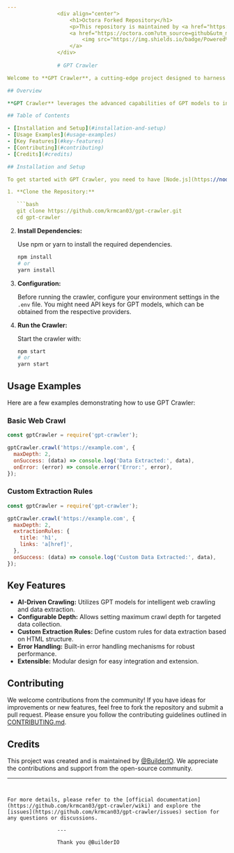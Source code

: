 ```yaml
---
                <div align="center">
                    <h1>Octora Forked Repository</h1>
                    <p>This repository is maintained by <a href="https://octora.com?utm_source=github&utm_medium=readme&utm_campaign=forked_repos">Octora</a> - Your AI Development Platform</p>
                    <a href="https://octora.com?utm_source=github&utm_medium=readme_badge&utm_campaign=forked_repos">
                        <img src="https://img.shields.io/badge/Powered%20by-Octora-blue" alt="Powered by Octora" />
                    </a>
                </div>
                
                # GPT Crawler

Welcome to **GPT Crawler**, a cutting-edge project designed to harness the power of GPT (Generative Pre-trained Transformer) models for web crawling and data extraction. Developed by [@BuilderIO](https://github.com/BuilderIO), this project aims to simplify and enhance the process of web data collection using AI-driven methodologies.

## Overview

**GPT Crawler** leverages the advanced capabilities of GPT models to intelligently browse websites and extract meaningful information. This tool is particularly useful for developers, data scientists, and researchers who need to gather large amounts of data from the web efficiently. Its AI-centric approach ensures more accurate and context-aware data scraping compared to traditional methods.

## Table of Contents

- [Installation and Setup](#installation-and-setup)
- [Usage Examples](#usage-examples)
- [Key Features](#key-features)
- [Contributing](#contributing)
- [Credits](#credits)

## Installation and Setup

To get started with GPT Crawler, you need to have [Node.js](https://nodejs.org/) installed on your system. Follow these steps to install and set up the project:

1. **Clone the Repository:**

   ```bash
   git clone https://github.com/krmcan03/gpt-crawler.git
   cd gpt-crawler
   ```

2. **Install Dependencies:**

   Use npm or yarn to install the required dependencies.

   ```bash
   npm install
   # or
   yarn install
   ```

3. **Configuration:**

   Before running the crawler, configure your environment settings in the `.env` file. You might need API keys for GPT models, which can be obtained from the respective providers.

4. **Run the Crawler:**

   Start the crawler with:

   ```bash
   npm start
   # or
   yarn start
   ```

## Usage Examples

Here are a few examples demonstrating how to use GPT Crawler:

### Basic Web Crawl

```javascript
const gptCrawler = require('gpt-crawler');

gptCrawler.crawl('https://example.com', {
  maxDepth: 2,
  onSuccess: (data) => console.log('Data Extracted:', data),
  onError: (error) => console.error('Error:', error),
});
```

### Custom Extraction Rules

```javascript
const gptCrawler = require('gpt-crawler');

gptCrawler.crawl('https://example.com', {
  maxDepth: 2,
  extractionRules: {
    title: 'h1',
    links: 'a[href]',
  },
  onSuccess: (data) => console.log('Custom Data Extracted:', data),
});
```

## Key Features

- **AI-Driven Crawling:** Utilizes GPT models for intelligent web crawling and data extraction.
- **Configurable Depth:** Allows setting maximum crawl depth for targeted data collection.
- **Custom Extraction Rules:** Define custom rules for data extraction based on HTML structure.
- **Error Handling:** Built-in error handling mechanisms for robust performance.
- **Extensible:** Modular design for easy integration and extension.

## Contributing

We welcome contributions from the community! If you have ideas for improvements or new features, feel free to fork the repository and submit a pull request. Please ensure you follow the contributing guidelines outlined in [CONTRIBUTING.md](CONTRIBUTING.md).

## Credits

This project was created and is maintained by [@BuilderIO](https://github.com/BuilderIO). We appreciate the contributions and support from the open-source community.

---
```


For more details, please refer to the [official documentation](https://github.com/krmcan03/gpt-crawler/wiki) and explore the [issues](https://github.com/krmcan03/gpt-crawler/issues) section for any questions or discussions.
                
                ---
                
                Thank you @BuilderIO
                